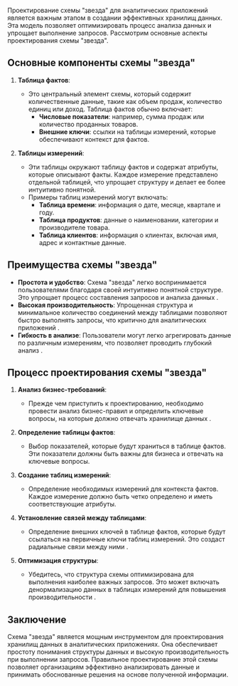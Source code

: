 Проектирование схемы "звезда" для аналитических приложений является важным этапом в создании эффективных хранилищ данных. Эта модель позволяет оптимизировать процесс анализа данных и упрощает выполнение запросов. Рассмотрим основные аспекты проектирования схемы "звезда".

## Основные компоненты схемы "звезда"

1. **Таблица фактов**:
   - Это центральный элемент схемы, который содержит количественные данные, такие как объем продаж, количество единиц или доход. Таблица фактов обычно включает:
     - **Числовые показатели**: например, сумма продаж или количество проданных товаров.
     - **Внешние ключи**: ссылки на таблицы измерений, которые обеспечивают контекст для фактов.

2. **Таблицы измерений**:
   - Эти таблицы окружают таблицу фактов и содержат атрибуты, которые описывают факты. Каждое измерение представлено отдельной таблицей, что упрощает структуру и делает ее более интуитивно понятной.
   - Примеры таблиц измерений могут включать:
     - **Таблица времени**: информация о дате, месяце, квартале и году.
     - **Таблица продуктов**: данные о наименовании, категории и производителе товара.
     - **Таблица клиентов**: информация о клиентах, включая имя, адрес и контактные данные.

## Преимущества схемы "звезда"

- **Простота и удобство**: Схема "звезда" легко воспринимается пользователями благодаря своей интуитивно понятной структуре. Это упрощает процесс составления запросов и анализа данных .
- **Высокая производительность**: Упрощенная структура и минимальное количество соединений между таблицами позволяют быстро выполнять запросы, что критично для аналитических приложений .
- **Гибкость в анализе**: Пользователи могут легко агрегировать данные по различным измерениям, что позволяет проводить глубокий анализ .

## Процесс проектирования схемы "звезда"

1. **Анализ бизнес-требований**:
   - Прежде чем приступить к проектированию, необходимо провести анализ бизнес-правил и определить ключевые вопросы, на которые должно отвечать хранилище данных .

2. **Определение таблицы фактов**:
   - Выбор показателей, которые будут храниться в таблице фактов. Эти показатели должны быть важны для бизнеса и отвечать на ключевые вопросы.

3. **Создание таблиц измерений**:
   - Определение необходимых измерений для контекста фактов. Каждое измерение должно быть четко определено и иметь соответствующие атрибуты.

4. **Установление связей между таблицами**:
   - Определение внешних ключей в таблице фактов, которые будут ссылаться на первичные ключи таблиц измерений. Это создаст радиальные связи между ними .

5. **Оптимизация структуры**:
   - Убедитесь, что структура схемы оптимизирована для выполнения наиболее важных запросов. Это может включать денормализацию данных в таблицах измерений для повышения производительности .

## Заключение

Схема "звезда" является мощным инструментом для проектирования хранилищ данных в аналитических приложениях. Она обеспечивает простоту понимания структуры данных и высокую производительность при выполнении запросов. Правильное проектирование этой схемы позволяет организациям эффективно анализировать данные и принимать обоснованные решения на основе полученной информации.
